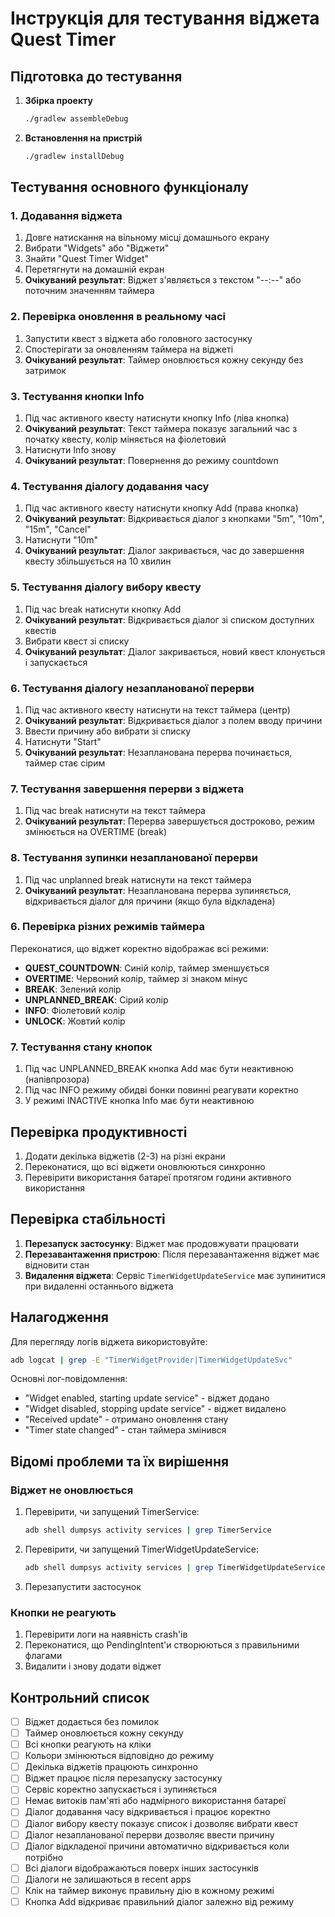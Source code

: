 # Інструкція для тестування віджета Quest Timer

## Підготовка до тестування

1. **Збірка проекту**
   ```bash
   ./gradlew assembleDebug
   ```

2. **Встановлення на пристрій**
   ```bash
   ./gradlew installDebug
   ```

## Тестування основного функціоналу

### 1. Додавання віджета

1. Довге натискання на вільному місці домашнього екрану
2. Вибрати "Widgets" або "Віджети"
3. Знайти "Quest Timer Widget"
4. Перетягнути на домашній екран
5. **Очікуваний результат**: Віджет з'являється з текстом "--:--" або поточним значенням таймера

### 2. Перевірка оновлення в реальному часі

1. Запустити квест з віджета або головного застосунку
2. Спостерігати за оновленням таймера на віджеті
3. **Очікуваний результат**: Таймер оновлюється кожну секунду без затримок

### 3. Тестування кнопки Info

1. Під час активного квесту натиснути кнопку Info (ліва кнопка)
2. **Очікуваний результат**: Текст таймера показує загальний час з початку квесту, колір міняється на фіолетовий
3. Натиснути Info знову
4. **Очікуваний результат**: Повернення до режиму countdown

### 4. Тестування діалогу додавання часу

1. Під час активного квесту натиснути кнопку Add (права кнопка)
2. **Очікуваний результат**: Відкривається діалог з кнопками "5m", "10m", "15m", "Cancel"
3. Натиснути "10m"
4. **Очікуваний результат**: Діалог закривається, час до завершення квесту збільшується на 10 хвилин

### 5. Тестування діалогу вибору квесту

1. Під час break натиснути кнопку Add
2. **Очікуваний результат**: Відкривається діалог зі списком доступних квестів
3. Вибрати квест зі списку
4. **Очікуваний результат**: Діалог закривається, новий квест клонується і запускається

### 6. Тестування діалогу незапланованої перерви

1. Під час активного квесту натиснути на текст таймера (центр)
2. **Очікуваний результат**: Відкривається діалог з полем вводу причини
3. Ввести причину або вибрати зі списку
4. Натиснути "Start"
5. **Очікуваний результат**: Незапланована перерва починається, таймер стає сірим

### 7. Тестування завершення перерви з віджета

1. Під час break натиснути на текст таймера
2. **Очікуваний результат**: Перерва завершується достроково, режим змінюється на OVERTIME (break)

### 8. Тестування зупинки незапланованої перерви

1. Під час unplanned break натиснути на текст таймера
2. **Очікуваний результат**: Незапланована перерва зупиняється, відкривається діалог для причини (якщо була відкладена)

### 6. Перевірка різних режимів таймера

Переконатися, що віджет коректно відображає всі режими:

- **QUEST_COUNTDOWN**: Синій колір, таймер зменшується
- **OVERTIME**: Червоний колір, таймер зі знаком мінус
- **BREAK**: Зелений колір
- **UNPLANNED_BREAK**: Сірий колір
- **INFO**: Фіолетовий колір
- **UNLOCK**: Жовтий колір

### 7. Тестування стану кнопок

1. Під час UNPLANNED_BREAK кнопка Add має бути неактивною (напівпрозора)
2. Під час INFO режиму обидві бонки повинні реагувати коректно
3. У режимі INACTIVE кнопка Info має бути неактивною

## Перевірка продуктивності

1. Додати декілька віджетів (2-3) на різні екрани
2. Переконатися, що всі віджети оновлюються синхронно
3. Перевірити використання батареї протягом години активного використання

## Перевірка стабільності

1. **Перезапуск застосунку**: Віджет має продовжувати працювати
2. **Перезавантаження пристрою**: Після перезавантаження віджет має відновити стан
3. **Видалення віджета**: Сервіс `TimerWidgetUpdateService` має зупинитися при видаленні останнього віджета

## Налагодження

Для перегляду логів віджета використовуйте:

```bash
adb logcat | grep -E "TimerWidgetProvider|TimerWidgetUpdateSvc"
```

Основні лог-повідомлення:
- "Widget enabled, starting update service" - віджет додано
- "Widget disabled, stopping update service" - віджет видалено
- "Received update" - отримано оновлення стану
- "Timer state changed" - стан таймера змінився

## Відомі проблеми та їх вирішення

### Віджет не оновлюється

1. Перевірити, чи запущений TimerService:
   ```bash
   adb shell dumpsys activity services | grep TimerService
   ```

2. Перевірити, чи запущений TimerWidgetUpdateService:
   ```bash
   adb shell dumpsys activity services | grep TimerWidgetUpdateService
   ```

3. Перезапустити застосунок

### Кнопки не реагують

1. Перевірити логи на наявність crash'ів
2. Переконатися, що PendingIntent'и створюються з правильними флагами
3. Видалити і знову додати віджет

## Контрольний список

- [ ] Віджет додається без помилок
- [ ] Таймер оновлюється кожну секунду
- [ ] Всі кнопки реагують на кліки
- [ ] Кольори змінюються відповідно до режиму
- [ ] Декілька віджетів працюють синхронно
- [ ] Віджет працює після перезапуску застосунку
- [ ] Сервіс коректно запускається і зупиняється
- [ ] Немає витоків пам'яті або надмірного використання батареї
- [ ] Діалог додавання часу відкривається і працює коректно
- [ ] Діалог вибору квесту показує список і дозволяє вибрати квест
- [ ] Діалог незапланованої перерви дозволяє ввести причину
- [ ] Діалог відкладеної причини автоматично відкривається коли потрібно
- [ ] Всі діалоги відображаються поверх інших застосунків
- [ ] Діалоги не залишаються в recent apps
- [ ] Клік на таймер виконує правильну дію в кожному режимі
- [ ] Кнопка Add відкриває правильний діалог залежно від режиму

